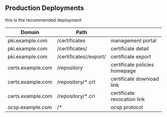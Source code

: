 ## Production Deployments

this is the recommended deployment

| Domain           | Path                                    |                                   |
|------------------|-----------------------------------------|-----------------------------------|
|pki.example.com   |/certificates                            | management portal
|pki.example.com   |/certificates/<id>                       | certificate detail
|pki.example.com   |/certificates/<id>/export/<format>       | certificate export
|certs.example.com |/repository                              | certificate policies homepage
|certs.example.com |/repository/*.crt                        | certificate download link
|certs.example.com |/repository/*.crl                        | certificate revocation link
|ocsp.example.com  |/*                                       | ocsp protocol 
